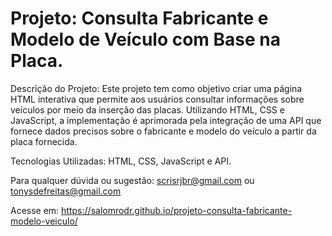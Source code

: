 # Projeto: Consulta Fabricante e Modelo de Veículo com Base na Placa.

Descrição do Projeto:
Este projeto tem como objetivo criar uma página HTML interativa que permite aos usuários consultar informações sobre veículos por meio da inserção das placas. Utilizando HTML, CSS e JavaScript, a implementação é aprimorada pela integração de uma API que fornece dados precisos sobre o fabricante e modelo do veículo a partir da placa fornecida.

Tecnologias Utilizadas: HTML, CSS, JavaScript e API.

Para qualquer dúvida ou sugestão: scrisrjbr@gmail.com ou tonysdefreitas@gmail.com

Acesse em: https://salomrodr.github.io/projeto-consulta-fabricante-modelo-veiculo/
